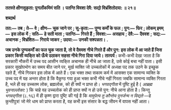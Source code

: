 **ततस्ते क्षीणसुकृता: पुनर्लोकमिमं सति ।** **पतन्ति विवशा देवै: सद्यो विभ्रंशितोदया: ॥ २१॥** 

**शब्दार्थ** 

**तत:—** **तब** **; ते—** **वे** **; क्षीण—** **चुक जाने पर** **; सु-कृता:—** **पुण्य कर्मों के फल** **; पुन:—** **फिर** **; लोकम् इमम्—** **इस लोक** **में** **; सति—** **हे सती माता** **; पतन्ति—** **गिरते हैं** **; विवशा:—** **असहाय** **; देवै:—** **दैववश** **; सद्य:—** **अचानक** **; विभ्रंशित—** **गिराये जाकर** **; उदया:—** **उनकी सश्पन्नता।** **.** 

**जब उनके पुण्यकर्मों का फल चुक जाता है, तो वे दैववश नीचे गिरते हैं और पुन:** **इस लोक में आ जाते हैं जिस प्रकार किसी व्यकि्त को ऊँचे उठाकर सहसा नीचे गिरा** **दिया जाये।** **तात्पर्य :** कभी-कभी देखा जाता है कि सरकारी नौकरी में उच्च पद आसीन व्यकि्त अचानक ही नीचे आ जाता है, उसे कोई बचा नहीं पाता। इसी प्रकार सुखोपभोग का समय बीत जाने पर, मूर्ख व्यक्ति जो उच्चलोकों में अध्यक्ष पद तक उठने के इच्छुक रहते हैं, नीचे गिरकर इस लोक में आते हैं। एक भक्त तथा सकाम कर्म में आसक्त एक सामान्य व्यक्ति के उच्च पद में यह अन्तर होता है कि वैकुण्ठ गया हुआ भक्त कभी नीचे नहीं गिरता जबकि सामान्य व्यक्ति गिरता है, भले ही वह उच्चतम लोक, ब्रह्मलोक, को ही क्यों न प्राप्त हो। *भगवद्गीता* में पुष्टि हुई है ( *आब्रह्म भुवनाल्लोका:* ) कि चाहे वह उच्चलोक को ही प्राप्त क्यों न हो उसे पुन: नीचे आना होता है। किन्तु *भगवद्गीता* (८.१६) में ही कृष्ण द्वारा पुष्टि की गई है कि *मामुपेत्य तु कौन्तेय पुनर्जन्म न विद्यते* —हे कुन्तीपुत्र! जो मेरे धाम को प्राप्त करता है, वह कभी इस संसार के बद्ध जीवन में वापस नहीं आता।  